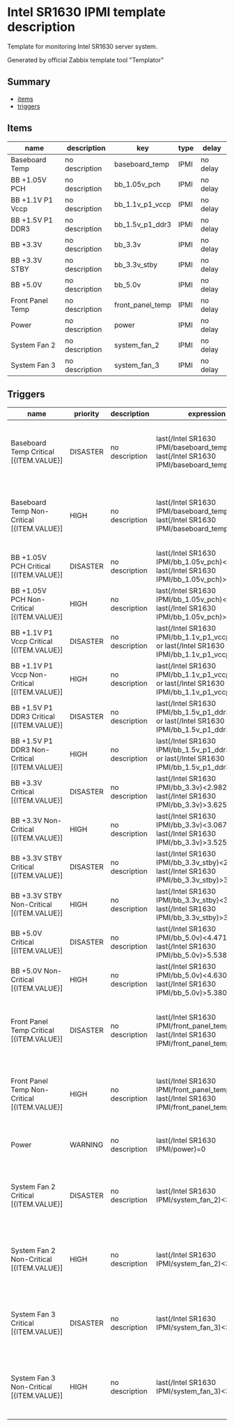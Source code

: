 # Intel SR1630 IPMI template description

Template for monitoring Intel SR1630 server system.

Generated by official Zabbix template tool "Templator"

## Summary
* [items](#items)
* [triggers](#triggers)

<a name="items"></a>

## Items
| name | description | key | type | delay |
| ------------- |------------- |------------- |------------- |------------- |
| Baseboard Temp | no description | baseboard_temp | IPMI | no delay |
| BB +1.05V PCH | no description | bb_1.05v_pch | IPMI | no delay |
| BB +1.1V P1 Vccp | no description | bb_1.1v_p1_vccp | IPMI | no delay |
| BB +1.5V P1 DDR3 | no description | bb_1.5v_p1_ddr3 | IPMI | no delay |
| BB +3.3V | no description | bb_3.3v | IPMI | no delay |
| BB +3.3V STBY | no description | bb_3.3v_stby | IPMI | no delay |
| BB +5.0V | no description | bb_5.0v | IPMI | no delay |
| Front Panel Temp | no description | front_panel_temp | IPMI | no delay |
| Power | no description | power | IPMI | no delay |
| System Fan 2 | no description | system_fan_2 | IPMI | no delay |
| System Fan 3 | no description | system_fan_3 | IPMI | no delay |


<a name="triggers"></a>

## Triggers
| name | priority | description | expression | tags | url |
| ------------- |------------- |------------- |------------- |------------- |------------- |
| Baseboard Temp Critical [{ITEM.VALUE}] | DISASTER | no description | last(/Intel SR1630 IPMI/baseboard_temp)<5 or last(/Intel SR1630 IPMI/baseboard_temp)>90 | [{"tag": "scope", "value": "availability"}, {"tag": "scope", "value": "performance"}] | no url |
| Baseboard Temp Non-Critical [{ITEM.VALUE}] | HIGH | no description | last(/Intel SR1630 IPMI/baseboard_temp)<10 or last(/Intel SR1630 IPMI/baseboard_temp)>83 | [{"tag": "scope", "value": "availability"}, {"tag": "scope", "value": "performance"}] | no url |
| BB +1.05V PCH Critical [{ITEM.VALUE}] | DISASTER | no description | last(/Intel SR1630 IPMI/bb_1.05v_pch)<0.953 or last(/Intel SR1630 IPMI/bb_1.05v_pch)>1.149 | [{"tag": "scope", "value": "availability"}] | no url |
| BB +1.05V PCH Non-Critical [{ITEM.VALUE}] | HIGH | no description | last(/Intel SR1630 IPMI/bb_1.05v_pch)<0.985 or last(/Intel SR1630 IPMI/bb_1.05v_pch)>1.117 | [{"tag": "scope", "value": "availability"}] | no url |
| BB +1.1V P1 Vccp Critical [{ITEM.VALUE}] | DISASTER | no description | last(/Intel SR1630 IPMI/bb_1.1v_p1_vccp)<0.683 or last(/Intel SR1630 IPMI/bb_1.1v_p1_vccp)>1.543 | [{"tag": "scope", "value": "availability"}] | no url |
| BB +1.1V P1 Vccp Non-Critical [{ITEM.VALUE}] | HIGH | no description | last(/Intel SR1630 IPMI/bb_1.1v_p1_vccp)<0.708 or last(/Intel SR1630 IPMI/bb_1.1v_p1_vccp)>1.501 | [{"tag": "scope", "value": "availability"}] | no url |
| BB +1.5V P1 DDR3 Critical [{ITEM.VALUE}] | DISASTER | no description | last(/Intel SR1630 IPMI/bb_1.5v_p1_ddr3)<1.362 or last(/Intel SR1630 IPMI/bb_1.5v_p1_ddr3)>1.635 | [{"tag": "scope", "value": "availability"}] | no url |
| BB +1.5V P1 DDR3 Non-Critical [{ITEM.VALUE}] | HIGH | no description | last(/Intel SR1630 IPMI/bb_1.5v_p1_ddr3)<1.401 or last(/Intel SR1630 IPMI/bb_1.5v_p1_ddr3)>1.589 | [{"tag": "scope", "value": "availability"}] | no url |
| BB +3.3V Critical [{ITEM.VALUE}] | DISASTER | no description | last(/Intel SR1630 IPMI/bb_3.3v)<2.982 or last(/Intel SR1630 IPMI/bb_3.3v)>3.625 | [{"tag": "scope", "value": "availability"}] | no url |
| BB +3.3V Non-Critical [{ITEM.VALUE}] | HIGH | no description | last(/Intel SR1630 IPMI/bb_3.3v)<3.067 or last(/Intel SR1630 IPMI/bb_3.3v)>3.525 | [{"tag": "scope", "value": "availability"}] | no url |
| BB +3.3V STBY Critical [{ITEM.VALUE}] | DISASTER | no description | last(/Intel SR1630 IPMI/bb_3.3v_stby)<2.982 or last(/Intel SR1630 IPMI/bb_3.3v_stby)>3.625 | [{"tag": "scope", "value": "availability"}] | no url |
| BB +3.3V STBY Non-Critical [{ITEM.VALUE}] | HIGH | no description | last(/Intel SR1630 IPMI/bb_3.3v_stby)<3.067 or last(/Intel SR1630 IPMI/bb_3.3v_stby)>3.525 | [{"tag": "scope", "value": "availability"}] | no url |
| BB +5.0V Critical [{ITEM.VALUE}] | DISASTER | no description | last(/Intel SR1630 IPMI/bb_5.0v)<4.471 or last(/Intel SR1630 IPMI/bb_5.0v)>5.538 | [{"tag": "scope", "value": "availability"}] | no url |
| BB +5.0V Non-Critical [{ITEM.VALUE}] | HIGH | no description | last(/Intel SR1630 IPMI/bb_5.0v)<4.630 or last(/Intel SR1630 IPMI/bb_5.0v)>5.380 | [{"tag": "scope", "value": "availability"}] | no url |
| Front Panel Temp Critical [{ITEM.VALUE}] | DISASTER | no description | last(/Intel SR1630 IPMI/front_panel_temp)<0 or last(/Intel SR1630 IPMI/front_panel_temp)>48 | [{"tag": "scope", "value": "availability"}, {"tag": "scope", "value": "performance"}] | no url |
| Front Panel Temp Non-Critical [{ITEM.VALUE}] | HIGH | no description | last(/Intel SR1630 IPMI/front_panel_temp)<5 or last(/Intel SR1630 IPMI/front_panel_temp)>44 | [{"tag": "scope", "value": "availability"}, {"tag": "scope", "value": "performance"}] | no url |
| Power | WARNING | no description | last(/Intel SR1630 IPMI/power)=0 | [{"tag": "scope", "value": "availability"}] | no url |
| System Fan 2 Critical [{ITEM.VALUE}] | DISASTER | no description | last(/Intel SR1630 IPMI/system_fan_2)<324 | [{"tag": "scope", "value": "availability"}, {"tag": "scope", "value": "performance"}] | no url |
| System Fan 2 Non-Critical [{ITEM.VALUE}] | HIGH | no description | last(/Intel SR1630 IPMI/system_fan_2)<378 | [{"tag": "scope", "value": "availability"}, {"tag": "scope", "value": "performance"}] | no url |
| System Fan 3 Critical [{ITEM.VALUE}] | DISASTER | no description | last(/Intel SR1630 IPMI/system_fan_3)<324 | [{"tag": "scope", "value": "availability"}, {"tag": "scope", "value": "performance"}] | no url |
| System Fan 3 Non-Critical [{ITEM.VALUE}] | HIGH | no description | last(/Intel SR1630 IPMI/system_fan_3)<378 | [{"tag": "scope", "value": "availability"}, {"tag": "scope", "value": "performance"}] | no url |

